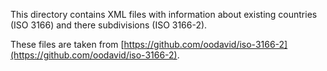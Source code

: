 This directory contains XML files with information about existing countries (ISO 3166) and there subdivisions (ISO 3166-2).

These files are taken from [https://github.com/oodavid/iso-3166-2](https://github.com/oodavid/iso-3166-2).
